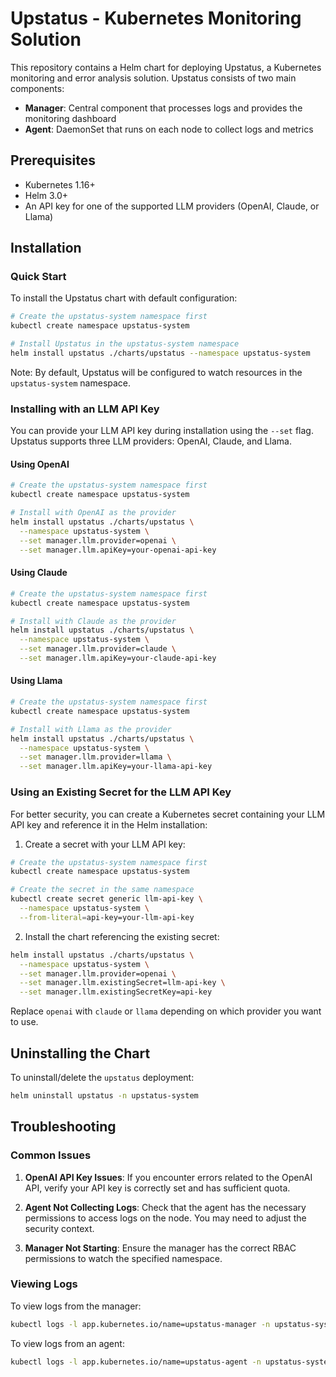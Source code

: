 # Upstatus - Kubernetes Monitoring Solution

This repository contains a Helm chart for deploying Upstatus, a Kubernetes monitoring and error analysis solution. Upstatus consists of two main components:

- **Manager**: Central component that processes logs and provides the monitoring dashboard
- **Agent**: DaemonSet that runs on each node to collect logs and metrics

## Prerequisites

- Kubernetes 1.16+
- Helm 3.0+
- An API key for one of the supported LLM providers (OpenAI, Claude, or Llama)

## Installation

### Quick Start

To install the Upstatus chart with default configuration:

```bash
# Create the upstatus-system namespace first
kubectl create namespace upstatus-system

# Install Upstatus in the upstatus-system namespace
helm install upstatus ./charts/upstatus --namespace upstatus-system
```

Note: By default, Upstatus will be configured to watch resources in the `upstatus-system` namespace.

### Installing with an LLM API Key

You can provide your LLM API key during installation using the `--set` flag. Upstatus supports three LLM providers: OpenAI, Claude, and Llama.

#### Using OpenAI

```bash
# Create the upstatus-system namespace first
kubectl create namespace upstatus-system

# Install with OpenAI as the provider
helm install upstatus ./charts/upstatus \
  --namespace upstatus-system \
  --set manager.llm.provider=openai \
  --set manager.llm.apiKey=your-openai-api-key
```

#### Using Claude

```bash
# Create the upstatus-system namespace first
kubectl create namespace upstatus-system

# Install with Claude as the provider
helm install upstatus ./charts/upstatus \
  --namespace upstatus-system \
  --set manager.llm.provider=claude \
  --set manager.llm.apiKey=your-claude-api-key
```

#### Using Llama

```bash
# Create the upstatus-system namespace first
kubectl create namespace upstatus-system

# Install with Llama as the provider
helm install upstatus ./charts/upstatus \
  --namespace upstatus-system \
  --set manager.llm.provider=llama \
  --set manager.llm.apiKey=your-llama-api-key
```

### Using an Existing Secret for the LLM API Key

For better security, you can create a Kubernetes secret containing your LLM API key and reference it in the Helm installation:

1. Create a secret with your LLM API key:

```bash
# Create the upstatus-system namespace first
kubectl create namespace upstatus-system

# Create the secret in the same namespace
kubectl create secret generic llm-api-key \
  --namespace upstatus-system \
  --from-literal=api-key=your-llm-api-key
```

2. Install the chart referencing the existing secret:

```bash
helm install upstatus ./charts/upstatus \
  --namespace upstatus-system \
  --set manager.llm.provider=openai \
  --set manager.llm.existingSecret=llm-api-key \
  --set manager.llm.existingSecretKey=api-key
```

Replace `openai` with `claude` or `llama` depending on which provider you want to use.

## Uninstalling the Chart

To uninstall/delete the `upstatus` deployment:

```bash
helm uninstall upstatus -n upstatus-system
```

## Troubleshooting

### Common Issues

1. **OpenAI API Key Issues**: If you encounter errors related to the OpenAI API, verify your API key is correctly set and has sufficient quota.

2. **Agent Not Collecting Logs**: Check that the agent has the necessary permissions to access logs on the node. You may need to adjust the security context.

3. **Manager Not Starting**: Ensure the manager has the correct RBAC permissions to watch the specified namespace.

### Viewing Logs

To view logs from the manager:

```bash
kubectl logs -l app.kubernetes.io/name=upstatus-manager -n upstatus-system
```

To view logs from an agent:

```bash
kubectl logs -l app.kubernetes.io/name=upstatus-agent -n upstatus-system
```